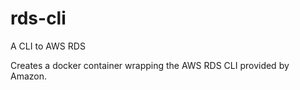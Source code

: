 # rds-cli
A CLI to AWS RDS

Creates a docker container wrapping the AWS RDS CLI provided by Amazon. 
